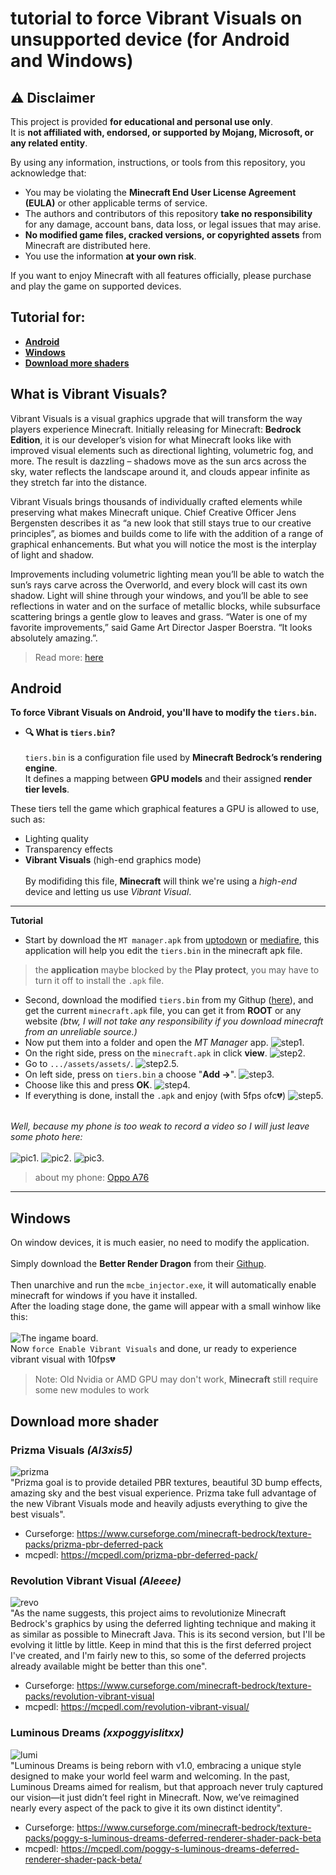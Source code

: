 # tutorial to force Vibrant Visuals on unsupported device (for Android and Windows)
## ⚠️ Disclaimer

This project is provided **for educational and personal use only**.  
It is **not affiliated with, endorsed, or supported by Mojang, Microsoft, or any related entity**.  

By using any information, instructions, or tools from this repository, you acknowledge that:

- You may be violating the **Minecraft End User License Agreement (EULA)** or other applicable terms of service.  
- The authors and contributors of this repository **take no responsibility** for any damage, account bans, data loss, or legal issues that may arise.  
- **No modified game files, cracked versions, or copyrighted assets** from Minecraft are distributed here.  
- You use the information **at your own risk**.  

If you want to enjoy Minecraft with all features officially, please purchase and play the game on supported devices.  

## Tutorial for:
- **[Android](https://github.com/Iz-HaruVN/force-Vibrant-Visuals-for-unsupported-device/tree/main?tab=readme-ov-file#android)**
- **[Windows](https://github.com/Iz-HaruVN/force-Vibrant-Visuals-for-unsupported-device/tree/main?tab=readme-ov-file#windows)**
- **[Download more shaders](https://github.com/Iz-HaruVN/force-Vibrant-Visuals-for-unsupported-device?tab=readme-ov-file#download-more-shader)**
## **What is Vibrant Visuals?**
Vibrant Visuals is a visual graphics upgrade that will transform the way players experience Minecraft. Initially releasing for Minecraft: **Bedrock Edition**, it is our developer’s vision for what Minecraft looks like with improved visual elements such as directional lighting, volumetric fog, and more. The result is dazzling – shadows move as the sun arcs across the sky, water reflects the landscape around it, and clouds appear infinite as they stretch far into the distance. 

Vibrant Visuals brings thousands of individually crafted elements while preserving what makes Minecraft unique. Chief Creative Officer Jens Bergensten describes it as “a new look that still stays true to our creative principles”, as biomes and builds come to life with the addition of a range of graphical enhancements. But what you will notice the most is the interplay of light and shadow. 

Improvements including volumetric lighting mean you’ll be able to watch the sun’s rays carve across the Overworld, and every block will cast its own shadow. Light will shine through your windows, and you’ll be able to see reflections in water and on the surface of metallic blocks, while subsurface scattering brings a gentle glow to leaves and grass. “Water is one of my favorite improvements,” said Game Art Director Jasper Boerstra. “It looks absolutely amazing.”.
> Read more: [here](https://www.minecraft.net/en-us/article/minecraft-vibrant-visuals)
## Android
**To force Vibrant Visuals on Android, you'll have to modify the `tiers.bin`.**
- **🔍 What is `tiers.bin`?**\
 \
`tiers.bin` is a configuration file used by **Minecraft Bedrock’s rendering engine**.  
It defines a mapping between **GPU models** and their assigned **render tier levels**.  

These tiers tell the game which graphical features a GPU is allowed to use, such as:
- Lighting quality  
- Transparency effects  
- **Vibrant Visuals** (high-end graphics mode)\
 \
By modifiding this file, **Minecraft** will think we're using a *high-end* device and letting us use *Vibrant Visual*.
---
**Tutorial**
- Start by download the `MT manager.apk` from [uptodown](https://mt-manager.en.uptodown.com/android) or [mediafire](https://www.mediafire.com/file/2h6p0ep9hkaxxcs/mt-manager-2-19-0.apk/file), this application will help you edit the `tiers.bin` in the minecraft apk file.
> the **application** maybe blocked by the **Play protect**, you may have to turn it off to install the `.apk` file.
- Second, download the modified `tiers.bin` from my Githup ([here](https://github.com/Iz-HaruVN/force-Vibrant-Visuals-for-unsupported-device/blob/main/android/force%20vibrant%20visual/tiers.bin)), and get the current `minecraft.apk` file, you can get it from **ROOT** or any website *(btw, I will not take any responsibility if you download minecraft from an unreliable source.)*
- Now put them into a folder and open the *MT Manager* app.
![step1.](https://github.com/Iz-HaruVN/force-Vibrant-Visuals-for-unsupported-device/blob/main/assets/1.jpg)
- On the right side, press on the `minecraft.apk` in click **view**.
![step2.](https://github.com/Iz-HaruVN/force-Vibrant-Visuals-for-unsupported-device/blob/main/assets/2.jpg)
- Go to `.../assets/assets/`.
![step2.5.](https://github.com/Iz-HaruVN/force-Vibrant-Visuals-for-unsupported-device/blob/main/assets/2.5.jpg)
- On left side, press on `tiers.bin` a choose "**Add ->**".
![step3.](https://github.com/Iz-HaruVN/force-Vibrant-Visuals-for-unsupported-device/blob/main/assets/3.jpg)
- Choose like this and press **OK**.
![step4.](https://github.com/Iz-HaruVN/force-Vibrant-Visuals-for-unsupported-device/blob/main/assets/4.jpg)
- If everything is done, install the `.apk` and enjoy (with 5fps ofc💔)
![step5.](https://github.com/Iz-HaruVN/force-Vibrant-Visuals-for-unsupported-device/blob/main/assets/5.jpg)

 \
 *Well, because my phone is too weak to record a video so I will just leave some photo here:*\
  \
 ![pic1.](https://github.com/Iz-HaruVN/force-Vibrant-Visuals-for-unsupported-device/blob/main/assets/Screenshot_2025-09-13-20-13-45-66_2cbc9fd271adfa2ebd7600c42501803f.jpg)
 ![pic2.](https://github.com/Iz-HaruVN/force-Vibrant-Visuals-for-unsupported-device/blob/main/assets/Screenshot_2025-09-15-16-19-51-13_2cbc9fd271adfa2ebd7600c42501803f.jpg)
 ![pic3.](https://github.com/Iz-HaruVN/force-Vibrant-Visuals-for-unsupported-device/blob/main/assets/Screenshot_2025-09-15-16-30-19-98_2cbc9fd271adfa2ebd7600c42501803f.jpg)

> about my phone: [Oppo A76](https://www.oppo.com/en/smartphones/series-a/a76/specs/)
---
## Windows
On window devices, it is much easier, no need to modify the application.\
 \
Simply download the **Better Render Dragon** from their [Githup](https://github.com/QYCottage/BetterRenderDragon).\
 \
Then unarchive and run the `mcbe_injector.exe`, it will automatically enable minecraft for windows if you have it installed.\
After the loading stage done, the game will appear with a small winhow like this:\
 \
![The ingame board.](https://github.com/Iz-HaruVN/force-Vibrant-Visuals-for-unsupported-device/blob/main/assets/brd.png)\
Now `force Enable Vibrant Visuals` and done, ur ready to experience vibrant visual with 10fps💔
> Note: Old Nvidia or AMD GPU may don't work, **Minecraft** still require some new modules to work
## Download more shader
### Prizma Visuals *(Al3xis5)*
![prizma](https://github.com/Iz-HaruVN/force-Vibrant-Visuals-for-unsupported-device/blob/main/assets/prizma.png)\
"Prizma goal is to provide detailed PBR textures, beautiful 3D bump effects, amazing sky and the best visual experience. Prizma take full advantage of the new Vibrant Visuals mode and heavily adjusts everything to give the best visuals".
- Curseforge: https://www.curseforge.com/minecraft-bedrock/texture-packs/prizma-pbr-deferred-pack
- mcpedl: https://mcpedl.com/prizma-pbr-deferred-pack/
### Revolution Vibrant Visual *(Aleeee)*
![revo](https://github.com/Iz-HaruVN/force-Vibrant-Visuals-for-unsupported-device/blob/main/assets/revo.png)\
"As the name suggests, this project aims to revolutionize Minecraft Bedrock's graphics by using the deferred lighting technique and making it as similar as possible to Minecraft Java. This is its second version, but I'll be evolving it little by little. Keep in mind that this is the first deferred project I've created, and I'm fairly new to this, so some of the deferred projects already available might be better than this one".
- Curseforge: https://www.curseforge.com/minecraft-bedrock/texture-packs/revolution-vibrant-visual
- mcpedl: https://mcpedl.com/revolution-vibrant-visual/
### Luminous Dreams *(xxpoggyislitxx)*
![lumi](https://github.com/Iz-HaruVN/force-Vibrant-Visuals-for-unsupported-device/blob/main/assets/lumi.png)\
"Luminous Dreams is being reborn with v1.0, embracing a unique style designed to make your world feel warm and welcoming. In the past, Luminous Dreams aimed for realism, but that approach never truly captured our vision—it just didn’t feel right in Minecraft. Now, we’ve reimagined nearly every aspect of the pack to give it its own distinct identity".
- Curseforge: https://www.curseforge.com/minecraft-bedrock/texture-packs/poggy-s-luminous-dreams-deferred-renderer-shader-pack-beta
- mcpedl: https://mcpedl.com/poggy-s-luminous-dreams-deferred-renderer-shader-pack-beta/

